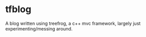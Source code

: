 tfblog
======

A blog written using treefrog, a c++ mvc framework, largely just experimenting/messing around.
